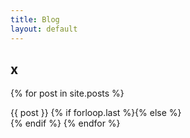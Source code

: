 ```yaml
---
title: Blog
layout: default
---
```

## x
{% for post in site.posts %}
  <article class="{% if forloop.first %}first{% elsif forloop.last %}last{% else %}middle{% endif %}">
	{{ post }}
	{% if forloop.last %}{% else %}<div class="separater"></div>{% endif %}
{% endfor %}
